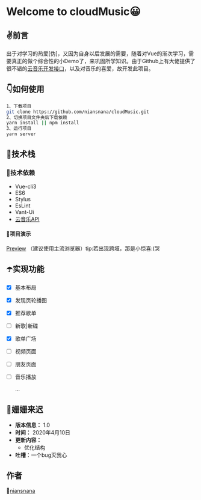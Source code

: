 # Welcome to cloudMusic😀

## ✌️前言

出于对学习的热爱[伪]，又因为自身以后发展的需要，随着对Vue的渐次学习，需要真正的做个综合性的小Demo了，来巩固所学知识。由于Github上有大佬提供了很不错的[云音乐开发接口](https://github.com/Binaryify/NeteaseCloudMusicApi)，以及对音乐的喜爱，故开发此项目。

## 👇如何使用

```sh
1、下载项目
git clone https://github.com/niansnana/cloudMusic.git
2、切换项目文件夹后下载依赖
yarn install || npm install
3、运行项目
yarn server
```

## 👀技术栈

### 👮技术依赖

- Vue-cli3
- ES6
- Stylus
- EsLint
- Vant-Ui
- [云音乐API](https://github.com/Binaryify/NeteaseCloudMusicApi)

#### 👤项目演示

[Preview](http://47.102.197.151:8001) （建议使用主流浏览器）tip:若出现跨域，那是小惊喜:(哭

## ☂️实现功能

- [x] 基本布局

- [x] 发现页轮播图

- [x] 推荐歌单

- [ ] 新歌|新碟

- [x] 歌单广场

- [ ] 视频页面

- [ ] 朋友页面

- [ ] 音乐播放

  ...

## 🌸姗姗来迟

- **版本信息：** 1.0
- **时间：** 2020年4月10日
- **更新内容：**
  - 优化结构
- **吐槽**：一个bug灭我心

## 作者

🐤[niansnana](https://niansnana.github.io/vuepress/about/)
